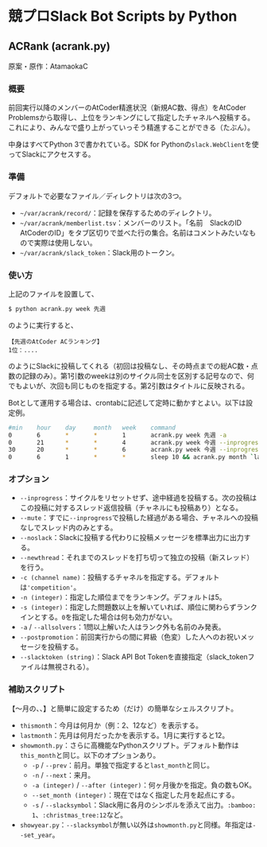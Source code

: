# 競プロSlack Bot Scripts by Python

## ACRank (acrank.py)

原案・原作：AtamaokaC

### 概要

前回実行以降のメンバーのAtCoder精進状況（新規AC数、得点）をAtCoder Problemsから取得し、上位をランキングにして指定したチャネルへ投稿する。これにより、みんなで盛り上がっていっそう精進することができる（たぶん）。

中身はすべてPython 3で書かれている。SDK for Pythonの`slack.WebClient`を使ってSlackにアクセスする。

### 準備

デフォルトで必要なファイル／ディレクトリは次の3つ。

- `~/var/acrank/record/`：記録を保存するためのディレクトリ。
- `~/var/acrank/memberlist.tsv`：メンバーのリスト。「名前　SlackのID　AtCoderのID」をタブ区切りで並べた行の集合。名前はコメントみたいなもので実際は使用しない。
- `~/var/acrank/slack_token`：Slack用のトークン。

### 使い方

上記のファイルを設置して、

```bash
$ python acrank.py week 先週
```

のように実行すると、

```
【先週のAtCoder ACランキング】
1位：....
```

のようにSlackに投稿してくれる（初回は投稿なし、その時点までの総AC数・点数の記録のみ）。第1引数のweekは別のサイクル同士を区別する記号なので、何でもよいが、次回も同じものを指定する。第2引数はタイトルに反映される。

Botとして運用する場合は、crontabに記述して定時に動かすとよい。以下は設定例。

```bash
#min    hour    day     month   week    command
0       6       *       *       1       acrank.py week 先週 -a
0       21      *       *       4       acrank.py week 今週 --inprogress
30      20      *       *       6       acrank.py week 今週 --inprogress --mute
0       6       1       *       *       sleep 10 && acrank.py month `lastmonth`月
```

### オプション

- `--inprogress`：サイクルをリセットせず、途中経過を投稿する。次の投稿はこの投稿に対するスレッド返信投稿（チャネルにも投稿あり）となる。
- `--mute`：すでに`--inprogress`で投稿した経過がある場合、チャネルへの投稿なしでスレッド内のみとする。
- `--noslack`：Slackに投稿する代わりに投稿メッセージを標準出力に出力する。
- `--newthread`：それまでのスレッドを打ち切って独立の投稿（新スレッド）を行う。
- `-c (channel name)`：投稿するチャネルを指定する。デフォルトは`'competition'`。
- `-n (integer)`：指定した順位までをランキング。デフォルトは5。
- `-s (integer)`：指定した問題数以上を解いていれば、順位に関わらずランクインとする。`0`を指定した場合は何も効力がない。
- `-a` / `--allsolvers`：1問以上解いた人はランク外も名前のみ発表。
- `--postpromotion`：前回実行からの間に昇級（色変）した人へのお祝いメッセージを投稿する。
- `--slacktoken (string)`：Slack API Bot Tokenを直接指定（slack_tokenファイルは無視される）。

### 補助スクリプト

【〜月の、、】と簡単に設定するため（だけ）の簡単なシェルスクリプト。

- `thismonth`：今月は何月か（例：2、12など）を表示する。
- `lastmonth`：先月は何月だったかを表示する。1月に実行すると12。
- `showmonth.py`：さらに高機能なPythonスクリプト。デフォルト動作は`this_month`と同じ。以下のオプションあり。
  - `-p` / `--prev`：前月。単独で指定すると`last_month`と同じ。
  - `-n` / `--next`：来月。
  - `-a (integer)` / `--after (integer)`：何ヶ月後かを指定。負の数もOK。
  - `--set_month (integer)`：現在ではなく指定した月を起点にする。
  - `-s` / `--slacksymbol`：Slack用に各月のシンボルを添えて出力。`:bamboo: 1`、`:christmas_tree:12`など。
- `showyear.py`：`--slacksymbol`が無い以外は`showmonth.py`と同様。年指定は`--set_year`。
